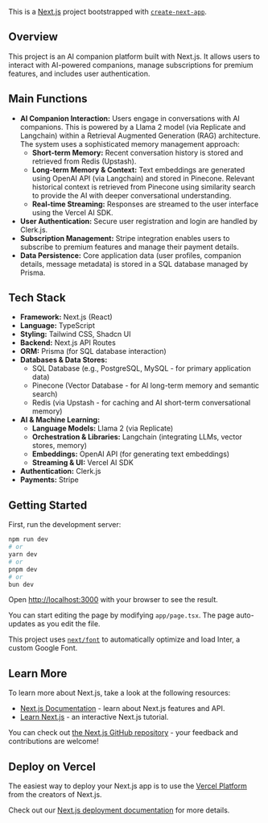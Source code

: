This is a [Next.js](https://nextjs.org/) project bootstrapped with [`create-next-app`](https://github.com/vercel/next.js/tree/canary/packages/create-next-app).

## Overview

This project is an AI companion platform built with Next.js. It allows users to interact with AI-powered companions, manage subscriptions for premium features, and includes user authentication.

## Main Functions

*   **AI Companion Interaction:** Users engage in conversations with AI companions. This is powered by a Llama 2 model (via Replicate and Langchain) within a Retrieval Augmented Generation (RAG) architecture. The system uses a sophisticated memory management approach:
    *   **Short-term Memory:** Recent conversation history is stored and retrieved from Redis (Upstash).
    *   **Long-term Memory & Context:** Text embeddings are generated using OpenAI API (via Langchain) and stored in Pinecone. Relevant historical context is retrieved from Pinecone using similarity search to provide the AI with deeper conversational understanding.
    *   **Real-time Streaming:** Responses are streamed to the user interface using the Vercel AI SDK.
*   **User Authentication:** Secure user registration and login are handled by Clerk.js.
*   **Subscription Management:** Stripe integration enables users to subscribe to premium features and manage their payment details.
*   **Data Persistence:** Core application data (user profiles, companion details, message metadata) is stored in a SQL database managed by Prisma.

## Tech Stack

*   **Framework:** Next.js (React)
*   **Language:** TypeScript
*   **Styling:** Tailwind CSS, Shadcn UI
*   **Backend:** Next.js API Routes
*   **ORM:** Prisma (for SQL database interaction)
*   **Databases & Data Stores:**
    *   SQL Database (e.g., PostgreSQL, MySQL - for primary application data)
    *   Pinecone (Vector Database - for AI long-term memory and semantic search)
    *   Redis (via Upstash - for caching and AI short-term conversational memory)
*   **AI & Machine Learning:**
    *   **Language Models:** Llama 2 (via Replicate)
    *   **Orchestration & Libraries:** Langchain (integrating LLMs, vector stores, memory)
    *   **Embeddings:** OpenAI API (for generating text embeddings)
    *   **Streaming & UI:** Vercel AI SDK
*   **Authentication:** Clerk.js
*   **Payments:** Stripe

## Getting Started

First, run the development server:

```bash
npm run dev
# or
yarn dev
# or
pnpm dev
# or
bun dev
```

Open [http://localhost:3000](http://localhost:3000) with your browser to see the result.

You can start editing the page by modifying `app/page.tsx`. The page auto-updates as you edit the file.

This project uses [`next/font`](https://nextjs.org/docs/basic-features/font-optimization) to automatically optimize and load Inter, a custom Google Font.

## Learn More

To learn more about Next.js, take a look at the following resources:

- [Next.js Documentation](https://nextjs.org/docs) - learn about Next.js features and API.
- [Learn Next.js](https://nextjs.org/learn) - an interactive Next.js tutorial.

You can check out [the Next.js GitHub repository](https://github.com/vercel/next.js/) - your feedback and contributions are welcome!

## Deploy on Vercel

The easiest way to deploy your Next.js app is to use the [Vercel Platform](https://vercel.com/new?utm_medium=default-template&filter=next.js&utm_source=create-next-app&utm_campaign=create-next-app-readme) from the creators of Next.js.

Check out our [Next.js deployment documentation](https://nextjs.org/docs/deployment) for more details.
